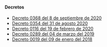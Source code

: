 #### Decretos

- [Decreto 0368 del 8 de septiembre de 2020](https://www.buenaventura.gov.co/images/multimedia/20200908_decreto_no_0368___pico_y_placa_servicio_publico_septiembre_8_de_2020.pdf)
- [Decreto 0354 del 31 de agosto 2020](https://www.buenaventura.gov.co/images/multimedia/20200831_decreto_no_0354___modifica_decreto_no_0116_de_19_de_febrero_de_2020_agosto_31_de_2020.pdf)
- [Decreto 0116 del 19 de febrero de 2020](https://www.buenaventura.gov.co/images/multimedia/20200227_decreto_no_0116___modifica_decreto_no_0058_del_14_de_enero_de_2020_movilidad_febrero_19_de_2020.pdf)
- [Decreto 0289 del 04 de marzo del 2019](http://www.buenaventura.gov.co/images/multimedia/20190312_decreto_no_0289___modifica_decreto_050_de_2019_pico_y_placa_2019.pdf)
- [Decreto 0019 del 09 de enero del 2018]()
